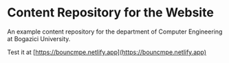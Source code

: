 # Content Repository for the Website

An example content repository for the department of Computer Engineering at Bogazici University.

Test it at [https://bouncmpe.netlify.app](https://bouncmpe.netlify.app)
